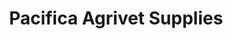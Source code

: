 ---
title: "Pacifica Agrivet Supplies"
url: /cagayan-de-oro-city/pacifica-agrivet-supplies/
shop: agrarian
---